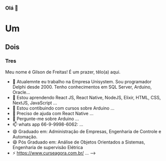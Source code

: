 ### Olá 👋

# Um
## Dois
### Tres
Meu nome é Gilson de Freitas!
É um prazer, têlo(a) aqui.

- 🔭 Atualemnte eu trabalho na Empresa Unisystem. Sou programador Delphi desde 2000. Tenho conhecimentos em SQL Server, Arduino, Oracle...
- 🌱 Estou aprendendo React JS, React Native, NodeJS, Elixir, HTML, CSS, NextJS, JavaScript ...
- 👯 Estou contibuindo com cursos sobre Arduino  ...
- 🤔 Preciso de ajuda com React Native ...
- 💬 Pergunte-me sobre Arduino ...
- 📫 whats app 66-9-9998-6062: ...
- 😄 Graduado em: Administração de Empresas, Engenharia de Controle e Automação.
- 😄 Pós Graduado em: Análise de Objetos Orientados a Sistemas, Engenharia de supervisão Elétrica
- ⚡ https://www.curseagora.com.br/ ...
-->

